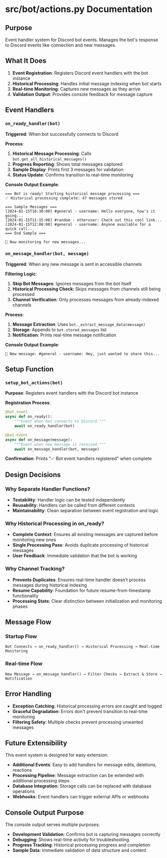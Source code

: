 # src/bot/actions.py Documentation

## Purpose
Event handler system for Discord bot events. Manages the bot's response to Discord events like connection and new messages.

## What It Does
1. **Event Registration**: Registers Discord event handlers with the bot instance
2. **Historical Processing**: Handles initial message indexing when bot starts
3. **Real-time Monitoring**: Captures new messages as they arrive
4. **Validation Output**: Provides console feedback for message capture

## Event Handlers

### `on_ready_handler(bot)`
**Triggered**: When bot successfully connects to Discord

**Process**:
1. **Historical Message Processing**: Calls `bot.get_all_historical_messages()`
2. **Progress Reporting**: Shows total messages captured
3. **Sample Display**: Prints first 3 messages for validation
4. **Status Update**: Confirms transition to real-time monitoring

**Console Output Example**:
```
=== Bot is ready! Starting historical message processing ===
✅ Historical processing complete: 47 messages stored

=== Sample Messages ===
[2024-01-15T10:30:00] #general - username: Hello everyone, how's it going...
[2024-01-15T11:15:00] #random - otheruser: Check out this cool link...
[2024-01-15T12:00:00] #general - username: Anyone available for a quick call...
=== End Sample ===

🔄 Now monitoring for new messages...
```

### `on_message_handler(bot, message)`
**Triggered**: When any new message is sent in accessible channels

**Filtering Logic**:
1. **Skip Bot Messages**: Ignores messages from the bot itself
2. **Historical Processing Check**: Skips messages from channels still being processed
3. **Channel Verification**: Only processes messages from already-indexed channels

**Process**:
1. **Message Extraction**: Uses `bot._extract_message_data(message)`
2. **Storage**: Appends to `bot.stored_messages` list
3. **Notification**: Prints real-time message notification

**Console Output Example**:
```
📨 New message: #general - username: Hey, just wanted to share this...
```

## Setup Function

### `setup_bot_actions(bot)`
**Purpose**: Registers event handlers with the Discord bot instance

**Registration Process**:
```python
@bot.event
async def on_ready():
    """Event when bot connects to Discord."""
    await on_ready_handler(bot)

@bot.event
async def on_message(message):
    """Event when new message is received."""
    await on_message_handler(bot, message)
```

**Confirmation**: Prints "✅ Bot event handlers registered" when complete

## Design Decisions

### Why Separate Handler Functions?
- **Testability**: Handler logic can be tested independently
- **Reusability**: Handlers can be called from different contexts
- **Maintainability**: Clean separation between event registration and logic

### Why Historical Processing in on_ready?
- **Complete Context**: Ensures all existing messages are captured before monitoring new ones
- **Single Processing Pass**: Avoids duplicate processing of historical messages
- **User Feedback**: Immediate validation that the bot is working

### Why Channel Tracking?
- **Prevents Duplicates**: Ensures real-time handler doesn't process messages during historical indexing
- **Resume Capability**: Foundation for future resume-from-timestamp functionality
- **Processing State**: Clear distinction between initialization and monitoring phases

## Message Flow

### Startup Flow
```
Bot Connects → on_ready_handler() → Historical Processing → Real-time Monitoring
```

### Real-time Flow
```
New Message → on_message_handler() → Filter Checks → Extract & Store → Notification
```

## Error Handling
- **Exception Catching**: Historical processing errors are caught and logged
- **Graceful Degradation**: Errors don't prevent transition to real-time monitoring
- **Filtering Safety**: Multiple checks prevent processing unwanted messages

## Future Extensibility
This event system is designed for easy extension:
- **Additional Events**: Easy to add handlers for message edits, deletions, reactions
- **Processing Pipeline**: Message extraction can be extended with additional processing steps
- **Database Integration**: Storage calls can be replaced with database operations
- **Webhooks**: Event handlers can trigger external APIs or webhooks

## Console Output Purpose
The console output serves multiple purposes:
- **Development Validation**: Confirms bot is capturing messages correctly
- **Debugging**: Shows real-time activity for troubleshooting
- **Progress Tracking**: Historical processing progress and completion
- **Sample Data**: Immediate validation of data structure and content
